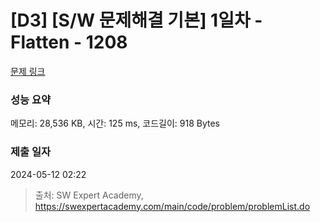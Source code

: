 # [D3] [S/W 문제해결 기본] 1일차 - Flatten - 1208 

[문제 링크](https://swexpertacademy.com/main/code/problem/problemDetail.do?contestProbId=AV139KOaABgCFAYh) 

### 성능 요약

메모리: 28,536 KB, 시간: 125 ms, 코드길이: 918 Bytes

### 제출 일자

2024-05-12 02:22



> 출처: SW Expert Academy, https://swexpertacademy.com/main/code/problem/problemList.do